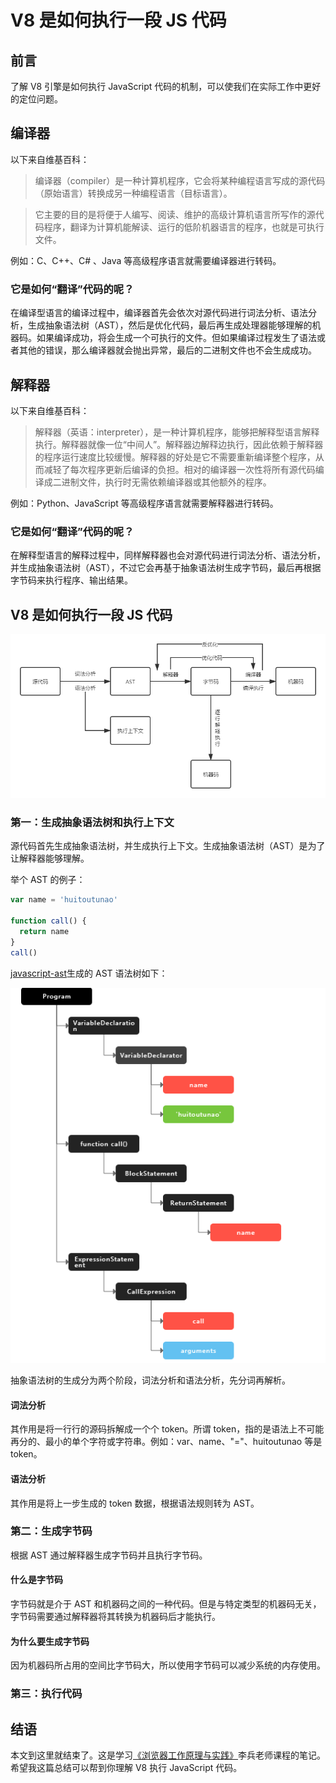 # V8 是如何执行一段 JS 代码

## 前言

了解 V8 引擎是如何执行 JavaScript 代码的机制，可以使我们在实际工作中更好的定位问题。

## 编译器

以下来自维基百科：
> 编译器（compiler）是一种计算机程序，它会将某种编程语言写成的源代码（原始语言）转换成另一种编程语言（目标语言）。

> 它主要的目的是将便于人编写、阅读、维护的高级计算机语言所写作的源代码程序，翻译为计算机能解读、运行的低阶机器语言的程序，也就是可执行文件。

例如：C、C++、C# 、Java 等高级程序语言就需要编译器进行转码。

### 它是如何“翻译”代码的呢？

在编译型语言的编译过程中，编译器首先会依次对源代码进行词法分析、语法分析，生成抽象语法树（AST），然后是优化代码，最后再生成处理器能够理解的机器码。如果编译成功，将会生成一个可执行的文件。但如果编译过程发生了语法或者其他的错误，那么编译器就会抛出异常，最后的二进制文件也不会生成成功。

## 解释器

以下来自维基百科：
> 解释器（英语：interpreter），是一种计算机程序，能够把解释型语言解释执行。解释器就像一位“中间人”。解释器边解释边执行，因此依赖于解释器的程序运行速度比较缓慢。解释器的好处是它不需要重新编译整个程序，从而减轻了每次程序更新后编译的负担。相对的编译器一次性将所有源代码编译成二进制文件，执行时无需依赖编译器或其他额外的程序。

例如：Python、JavaScript 等高级程序语言就需要解释器进行转码。

### 它是如何“翻译”代码的呢？

在解释型语言的解释过程中，同样解释器也会对源代码进行词法分析、语法分析，并生成抽象语法树（AST），不过它会再基于抽象语法树生成字节码，最后再根据字节码来执行程序、输出结果。

## V8 是如何执行一段 JS 代码

![预览图](../../assets/js_subject/V8_do_js1.png)

### 第一：生成抽象语法树和执行上下文

源代码首先生成抽象语法树，并生成执行上下文。生成抽象语法树（AST）是为了让解释器能够理解。

举个 AST 的例子：
```js
var name = 'huitoutunao'

function call() {
  return name
}
call()
```

[javascript-ast](https://resources.jointjs.com/demos/javascript-ast)生成的 AST 语法树如下：

![预览图](../../assets/js_subject/V8_do_js2.png)

抽象语法树的生成分为两个阶段，词法分析和语法分析，先分词再解析。

#### 词法分析

其作用是将一行行的源码拆解成一个个 token。所谓 token，指的是语法上不可能再分的、最小的单个字符或字符串。例如：var、name、"="、huitoutunao 等是 token。

#### 语法分析

其作用是将上一步生成的 token 数据，根据语法规则转为 AST。

### 第二：生成字节码

根据 AST 通过解释器生成字节码并且执行字节码。

#### 什么是字节码

字节码就是介于 AST 和机器码之间的一种代码。但是与特定类型的机器码无关，字节码需要通过解释器将其转换为机器码后才能执行。

#### 为什么要生成字节码

因为机器码所占用的空间比字节码大，所以使用字节码可以减少系统的内存使用。

### 第三：执行代码

## 结语

本文到这里就结束了。这是学习[《浏览器工作原理与实践》](https://time.geekbang.org/column/intro/216)李兵老师课程的笔记。希望我这篇总结可以帮到你理解 V8 执行 JavaScript 代码。